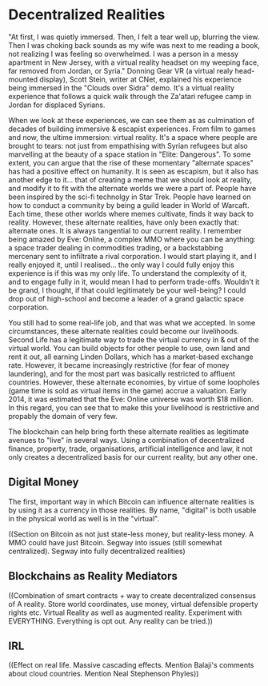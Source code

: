 # Decentralized Realities

"At first, I was quietly immersed. Then, I felt a tear well up, blurring the view. Then I was choking back sounds as my wife was next to me reading a book, not realizing I was feeling so overwhelmed. I was a person in a messy apartment in New Jersey, with a virtual reality headset on my weeping face, far removed from Jordan, or Syria." Donning Gear VR (a virtual realy head-mounted display), Scott Stein, writer at CNet, explained his experience being immersed in the "Clouds over Sidra" demo. It's a virtual reality experience that follows a quick walk through the Za'atari refugee camp in Jordan for displaced Syrians.

When we look at these experiences, we can see them as as culmination of decades of building immersive & escapist experiences. From film to games and now, the ultime immersion: virtual reality. It's a space where people are brought to tears: not just from empathising with Syrian refugees but also marvelling at the beauty of a space station in "Elite: Dangerous". To some extent, you can argue that the rise of these momentary "alternate spaces" has had a positive effect on humanity. It is seen as escapism, but it also has another edge to it... that of creating a meme that we should look at reality, and modify it to fit with the alternate worlds we were a part of. People have been inspired by the sci-fi technolgy in Star Trek. People have learned on how to conduct a community by being a guild leader in World of Warcaft. Each time, these other worlds where memes cultivate, finds it way back to reality. However, these alternate realities, have only been exactly that: alternate ones. It is always tangential to our current reality. I remember being amazed by Eve: Online, a complex MMO where you can be anything: a space trader dealing in commodities trading, or a backstabbing mercenary sent to infiltrate a rival corporation. I would start playing it, and I really enjoyed it, until I realised... the only way I could fully enjoy this experience is if this was my only life. To understand the complexity of it, and to engage fully in it, would mean I had to perform trade-offs. Wouldn't it be grand, I thought, if that could legitimately be your well-being? I could drop out of high-school and become a leader of a grand galactic space corporation.

You still had to some real-life job, and that was what we accepted. In some circumstances, these alternate realities could become our livelihoods. Second Life has a legitimate way to trade the virtual currency in & out of the virtual world. You can build objects for other people to use, own land and rent it out, all earning Linden Dollars, which has a market-based exchange rate. However, it became increasingly restrictive (for fear of money laundering), and for the most part was basically restricted to affluent countries. However, these alternate economies, by virtue of some loopholes (game time is sold as virtual items in the game) accrue a valuation. Early 2014, it was estimated that the Eve: Online universe was worth $18 million. In this regard, you can see that to make this your livelihood is restrictive and propably the domain of very few.

The blockchain can help bring forth these alternate realities as legitimate avenues to "live" in several ways. Using a combination of decentralized finance, property, trade, organisations, artificial intelligence and law, it not only creates a decentralized basis for our current reality, but any other one.

## Digital Money

The first, important way in which Bitcoin can influence alternate realities is by using it as a currency in those realities. By name, "digital" is both usable in the physical world as well is in the "virtual".

((Section on Bitcoin as not just state-less money, but reality-less money. A MMO could have just Bitcoin. Segway into issues (still somewhat centralized). Segway into fully decentralized realities)

## Blockchains as Reality Mediators

((Combination of smart contracts + way to create decentralized consensus of A reality. Store world coordinates, use money, virtual defensible property rights etc. Virtual Reality as well as augmented reality. Experiment with EVERYTHING. Everything is opt out. Any reality can be tried.))

## IRL

((Effect on real life. Massive cascading effects. Mention Balaji's comments about cloud countries. Mention Neal Stephenson Phyles))
